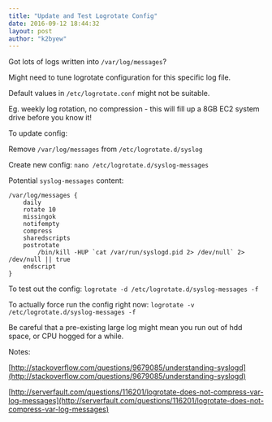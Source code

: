 ```yaml
---
title: "Update and Test Logrotate Config"
date: 2016-09-12 18:44:32
layout: post
author: "k2byew"
---
```

Got lots of logs written into `/var/log/messages`?

Might need to tune logrotate configuration for this specific log file.

Default values in `/etc/logrotate.conf` might not be suitable.

Eg. weekly log rotation, no compression - this will fill up a 8GB EC2 system drive before you know it!


To update config:

Remove `/var/log/messages` from `/etc/logrotate.d/syslog`

Create new config: `nano /etc/logrotate.d/syslog-messages`

Potential `syslog-messages` content:

    /var/log/messages {
        daily
        rotate 10
        missingok
        notifempty
        compress
        sharedscripts
        postrotate
            /bin/kill -HUP `cat /var/run/syslogd.pid 2> /dev/null` 2> /dev/null || true
        endscript
    }


To test out the config: `logrotate -d /etc/logrotate.d/syslog-messages -f`

To actually force run the config right now: `logrotate -v /etc/logrotate.d/syslog-messages -f`

Be careful that a pre-existing large log might mean you run out of hdd space, or CPU hogged for a while.


Notes:

[http://stackoverflow.com/questions/9679085/understanding-syslogd](http://stackoverflow.com/questions/9679085/understanding-syslogd)

[http://serverfault.com/questions/116201/logrotate-does-not-compress-var-log-messages](http://serverfault.com/questions/116201/logrotate-does-not-compress-var-log-messages)
